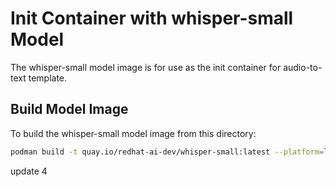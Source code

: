 # Init Container with whisper-small Model 

The whisper-small model image is for use as the init container for audio-to-text template.

## Build Model Image

To build the whisper-small model image from this directory:

```bash
podman build -t quay.io/redhat-ai-dev/whisper-small:latest --platform=linux/amd64 -f ./Containerfile
```

update 4